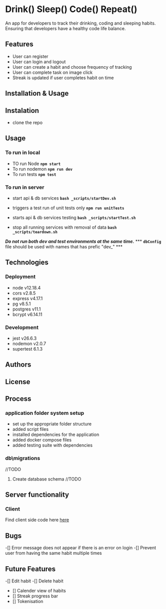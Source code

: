 # Drink() Sleep() Code() Repeat()
An app for developers to track their drinking, coding and sleeping habits. Ensuring that developers have a healthy code life balance. 

## Features 
+ User can register 
+ User can login and logout
+ User can create a habit and choose frequency of tracking
+ User can complete task on image click 
+ Streak is updated if user completes habit on time

## Installation & Usage 
## Instalation 
+ clone the repo 

## Usage
### To run in local
+ TO run Node
**`npm start`**
+ To run nodemon
**`npm run dev`**
+ To run tests
**`npm test`**


### To run in server
+  start api & db services
**`bash _scripts/startDev.sh`**
 
+ triggers a test run of unit tests only
**`npm run unitTests`** 
  
+ starts api & db services testing
**`bash _scripts/startTest.sh`**

+ stop all running services with removal of data
**`bash _scripts/teardown.sh`**


***Do not run both dev and test environments at the same time.***
*** **`dbConfig`** file should be used with names that has prefic "dev_" ***

## Technologies
### Deployment

+ node v12.18.4
+ cors v2.8.5
+ express v4.17.1
+ pg v8.5.1
+ postgres v11.1
+ bcrypt v6.14.11

### Development
+ jest v26.6.3
+ nodemon v2.0.7
+ supertest 6.1.3


## Authors

## License 

## Process 
### application folder system setup
+ set up the appropriate folder structure
+ added script files 
+ installed dependencies for the application
+ added docker compose files
+ added testing suite with dependencies

### db\migrations 
//TODO
1. Create database schema
//TODO


## Server functionality


### Client 
Find client side code here [here](https://github.com/gretaivan/habit-tracker-client)


## Bugs
-[] Error message does not appear if there is an error on login 
-[] Prevent user from having the same habit multiple times 

 
## Future Features 
-[] Edit habit
-[] Delete habit
- [] Calender view of habits 
- [] Streak progress bar 
- [] Tokenisation 

